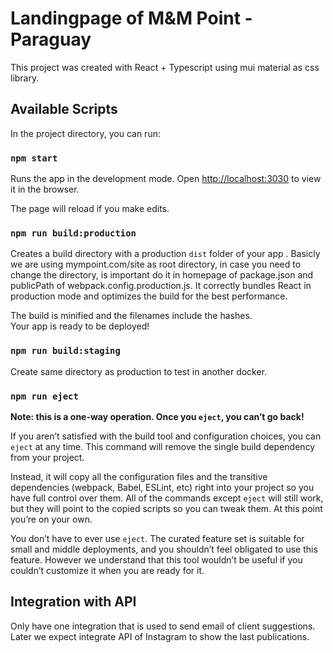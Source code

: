 # Landingpage of M&M Point - Paraguay

This project was created with React + Typescript using mui material as css library.

## Available Scripts

In the project directory, you can run:

### `npm start`

Runs the app in the development mode.
Open [http://localhost:3030](http://localhost:3030) to view it in the browser.

The page will reload if you make edits.

### `npm run build:production`

Creates a build directory with a production `dist` folder of your app . Basicly we are using mympoint.com/site as root directory, in case you need to change the directory, is important do it in homepage of package.json and publicPath of webpack.config.production.js.
It correctly bundles React in production mode and optimizes the build for the best performance.

The build is minified and the filenames include the hashes.\
Your app is ready to be deployed!

### `npm run build:staging`

Create same directory as production to test in another docker.

### `npm run eject`

**Note: this is a one-way operation. Once you `eject`, you can’t go back!**

If you aren’t satisfied with the build tool and configuration choices, you can `eject` at any time. This command will remove the single build dependency from your project.

Instead, it will copy all the configuration files and the transitive dependencies (webpack, Babel, ESLint, etc) right into your project so you have full control over them. All of the commands except `eject` will still work, but they will point to the copied scripts so you can tweak them. At this point you’re on your own.

You don’t have to ever use `eject`. The curated feature set is suitable for small and middle deployments, and you shouldn’t feel obligated to use this feature. However we understand that this tool wouldn’t be useful if you couldn’t customize it when you are ready for it.

## Integration with API

Only have one integration that is used to send email of client suggestions. Later we expect integrate API of Instagram to show the last publications.

